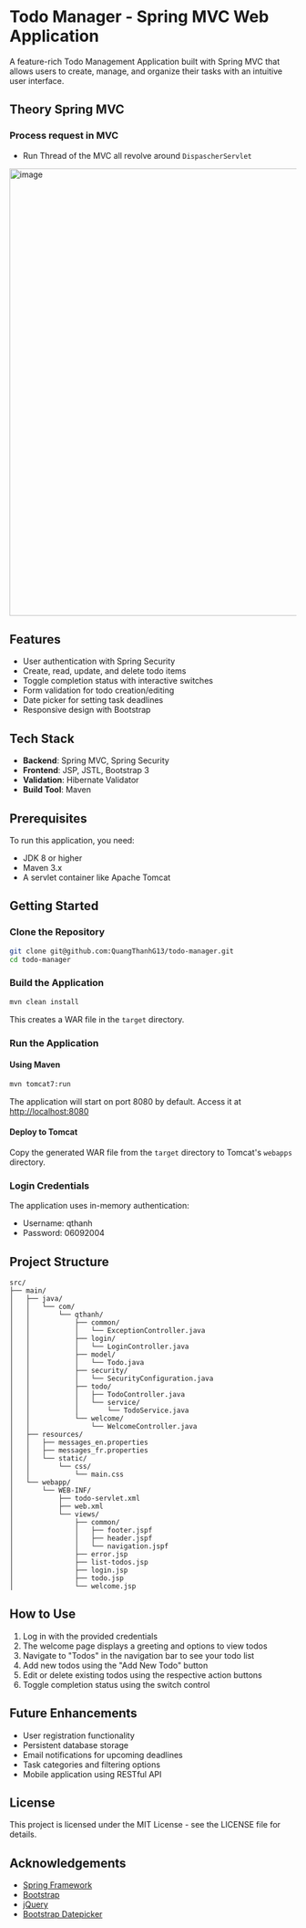 # Todo Manager - Spring MVC Web Application

A feature-rich Todo Management Application built with Spring MVC that allows users to create, manage, and organize their tasks with an intuitive user interface.

## Theory Spring MVC 

### Process request in MVC  
- Run Thread of the MVC all revolve around `DispascherServlet` 
<img width="784" alt="image" src="https://github.com/user-attachments/assets/b1528468-547e-4756-b759-72ed298c76df" />


## Features

- User authentication with Spring Security
- Create, read, update, and delete todo items
- Toggle completion status with interactive switches
- Form validation for todo creation/editing
- Date picker for setting task deadlines
- Responsive design with Bootstrap

## Tech Stack

- **Backend**: Spring MVC, Spring Security
- **Frontend**: JSP, JSTL, Bootstrap 3
- **Validation**: Hibernate Validator
- **Build Tool**: Maven

## Prerequisites

To run this application, you need:

- JDK 8 or higher
- Maven 3.x
- A servlet container like Apache Tomcat

## Getting Started

### Clone the Repository

```bash
git clone git@github.com:QuangThanhG13/todo-manager.git
cd todo-manager
```

### Build the Application

```bash
mvn clean install
```

This creates a WAR file in the `target` directory.

### Run the Application

#### Using Maven

```bash
mvn tomcat7:run
```

The application will start on port 8080 by default. Access it at [http://localhost:8080](http://localhost:8080)

#### Deploy to Tomcat

Copy the generated WAR file from the `target` directory to Tomcat's `webapps` directory.

### Login Credentials

The application uses in-memory authentication:

- Username: qthanh
- Password: 06092004

## Project Structure

```
src/
├── main/
│   ├── java/
│   │   └── com/
│   │       └── qthanh/
│   │           ├── common/
│   │           │   └── ExceptionController.java
│   │           ├── login/
│   │           │   └── LoginController.java
│   │           ├── model/
│   │           │   └── Todo.java
│   │           ├── security/
│   │           │   └── SecurityConfiguration.java
│   │           ├── todo/
│   │           │   ├── TodoController.java
│   │           │   └── service/
│   │           │       └── TodoService.java
│   │           └── welcome/
│   │               └── WelcomeController.java
│   ├── resources/
│   │   ├── messages_en.properties
│   │   ├── messages_fr.properties
│   │   └── static/
│   │       └── css/
│   │           └── main.css
│   └── webapp/
│       └── WEB-INF/
│           ├── todo-servlet.xml
│           ├── web.xml
│           └── views/
│               ├── common/
│               │   ├── footer.jspf
│               │   ├── header.jspf
│               │   └── navigation.jspf
│               ├── error.jsp
│               ├── list-todos.jsp
│               ├── login.jsp
│               ├── todo.jsp
│               └── welcome.jsp
```

## How to Use

1. Log in with the provided credentials
2. The welcome page displays a greeting and options to view todos
3. Navigate to "Todos" in the navigation bar to see your todo list
4. Add new todos using the "Add New Todo" button
5. Edit or delete existing todos using the respective action buttons
6. Toggle completion status using the switch control


## Future Enhancements

- User registration functionality
- Persistent database storage
- Email notifications for upcoming deadlines
- Task categories and filtering options
- Mobile application using RESTful API

## License

This project is licensed under the MIT License - see the LICENSE file for details.

## Acknowledgements

- [Spring Framework](https://spring.io/)
- [Bootstrap](https://getbootstrap.com/)
- [jQuery](https://jquery.com/)
- [Bootstrap Datepicker](https://bootstrap-datepicker.readthedocs.io/)
